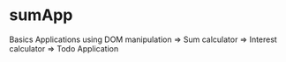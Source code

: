 # sumApp
Basics Applications using DOM manipulation
=> Sum calculator
=> Interest calculator
=> Todo Application
